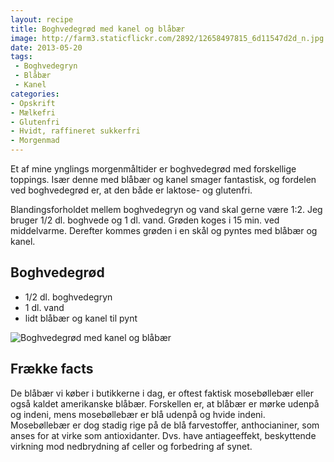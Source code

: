 ```yaml
---
layout: recipe
title: Boghvedegrød med kanel og blåbær
image: http://farm3.staticflickr.com/2892/12658497815_6d11547d2d_n.jpg
date: 2013-05-20
tags:
 - Boghvedegryn
 - Blåbær
 - Kanel
categories:
- Opskrift
- Mælkefri
- Glutenfri
- Hvidt, raffineret sukkerfri
- Morgenmad
---
```


Et af mine ynglings morgenmåltider er boghvedegrød med forskellige toppings.
Især denne med blåbær og kanel smager fantastisk, og fordelen ved boghvedegrød
er, at den både er laktose- og glutenfri. 

Blandingsforholdet mellem boghvedegryn og vand skal gerne være 1:2. Jeg bruger
1/2 dl. boghvede og 1 dl. vand. Grøden koges i 15 min. ved middelvarme. Derefter
kommes grøden i en skål og pyntes med blåbær og kanel.

## Boghvedegrød

- 1/2 dl. boghvedegryn
- 1 dl. vand
- lidt blåbær og kanel til pynt

![Boghvedegrød med kanel og blåbær](http://farm3.staticflickr.com/2892/12658497815_6d11547d2d.jpg)

## Frække facts

De blåbær vi køber i butikkerne i dag, er oftest faktisk mosebøllebær eller også
kaldet amerikanske blåbær. Forskellen er, at blåbær er mørke udenpå og indeni,
mens mosebøllebær er blå udenpå og hvide indeni. Mosebøllebær er dog stadig rige
på de blå farvestoffer, anthocianiner, som anses for at virke som antioxidanter.
Dvs. have antiageeffekt, beskyttende virkning mod nedbrydning af celler og
forbedring af synet.
